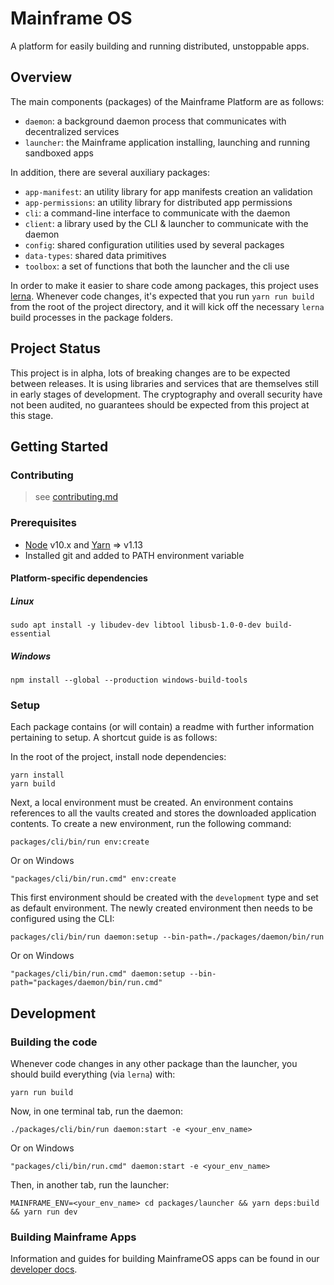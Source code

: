 # Mainframe OS

A platform for easily building and running distributed, unstoppable apps.

## Overview

The main components (packages) of the Mainframe Platform are as follows:

- `daemon`: a background daemon process that communicates with decentralized services
- `launcher`: the Mainframe application installing, launching and running sandboxed apps

In addition, there are several auxiliary packages:

- `app-manifest`: an utility library for app manifests creation an validation
- `app-permissions`: an utility library for distributed app permissions
- `cli`: a command-line interface to communicate with the daemon
- `client`: a library used by the CLI & launcher to communicate with the daemon
- `config`: shared configuration utilities used by several packages
- `data-types`: shared data primitives
- `toolbox`: a set of functions that both the launcher and the cli use

In order to make it easier to share code among packages, this project uses [lerna](https://lernajs.io/). Whenever code changes, it's expected that you run `yarn run build` from the root of the project directory, and it will kick off the necessary `lerna` build processes in the package folders.

## Project Status

This project is in alpha, lots of breaking changes are to be expected between releases. It is using libraries and services that are themselves still in early stages of development. The cryptography and overall security have not been audited, no guarantees should be expected from this project at this stage.

## Getting Started

### Contributing

> see [contributing.md](contributing.md)

### Prerequisites

- [Node](https://nodejs.org/en/) v10.x and [Yarn](https://yarnpkg.com/en/) => v1.13
- Installed git and added to PATH environment variable

#### Platform-specific dependencies

##### Linux

```
sudo apt install -y libudev-dev libtool libusb-1.0-0-dev build-essential
```

##### Windows

```
npm install --global --production windows-build-tools
```

### Setup

Each package contains (or will contain) a readme with further information pertaining to setup. A shortcut guide is as follows:

In the root of the project, install node dependencies:

```
yarn install
yarn build
```

Next, a local environment must be created. An environment contains references to all the vaults created and stores the downloaded application contents. To create a new environment, run the following command:

```
packages/cli/bin/run env:create
```

Or on Windows

```
"packages/cli/bin/run.cmd" env:create
```

This first environment should be created with the `development` type and set as default environment.
The newly created environment then needs to be configured using the CLI:

```
packages/cli/bin/run daemon:setup --bin-path=./packages/daemon/bin/run
```

Or on Windows

```
"packages/cli/bin/run.cmd" daemon:setup --bin-path="packages/daemon/bin/run.cmd"
```

## Development

### Building the code

Whenever code changes in any other package than the launcher, you should build everything (via `lerna`) with:

```
yarn run build
```

Now, in one terminal tab, run the daemon:

```
./packages/cli/bin/run daemon:start -e <your_env_name>
```

Or on Windows

```
"packages/cli/bin/run.cmd" daemon:start -e <your_env_name>
```

Then, in another tab, run the launcher:

```
MAINFRAME_ENV=<your_env_name> cd packages/launcher && yarn deps:build && yarn run dev
```

### Building Mainframe Apps

Information and guides for building MainframeOS apps can be found in our [developer docs](https://docs.mainframe.com/docs/build-dapps).
